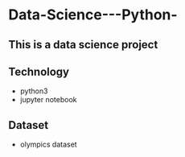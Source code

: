 # Data-Science---Python-
## This is a data science project


## Technology

- python3
- jupyter notebook

## Dataset

- olympics dataset 








